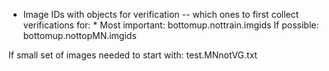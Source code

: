 * Image IDs with objects for verification -- which ones to first collect verifications for: *
Most important: bottomup.nottrain.imgids
If possible: bottomup.nottopMN.imgids

If small set of images needed to start with: test.MNnotVG.txt
